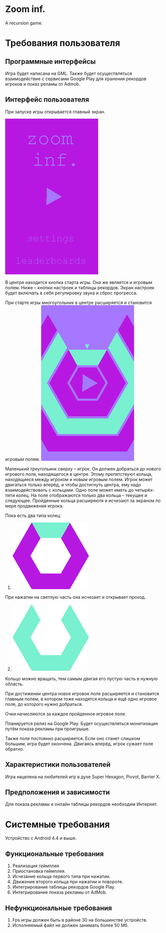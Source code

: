 # Zoom inf.
A recursion game.

# Требования пользователя
## Программные интерфейсы
Игра будет написана на GML. 
Также будет осуществляться взаимодействие с сервисами Google Play для хранения рекордов игроков и показ реламы от Admob.

## Интерфейс пользователя
При запуске игры открывается главный экран. 

![Alt text](docs/mockups/m4.png "Menu")

В центре находится кнопка старта игры. Она же является и игровым полем.
Ниже – кнопки настроек и таблицы рекордов. Экран настроек будет включать в себя регулировку звука и сброс прогресса.

При старте игры многоугольник в центре расширяется и становится игровым полем.
![Alt text](docs/mockups/m1.png "Gameplay")

Маленький треугольинк сверху – игрок. Он должен добраться до нового игрового поля, находящегося в центре. 
Этому препятствуют кольца, находящиеся между игроком и новым игровым полем. 
Игрок может двигаться только вперёд, и чтобы достигнуть центра, ему надо взаимодействовать с кольцами.
Одно поле может иметь до четырёх-пяти колец. На поле отображаются только два кольца – текущее и следующее. 
Пройденные кольца расширяютя и исчезают за экраном по мере продвижения игрока.

Пока есть два типа колец:

1. ![Alt text](docs/mockups/m2.png "Menu")

При нажатии на светлую часть она исчезает и открывает проход.

2. ![Alt text](docs/mockups/m3.png "Menu")

Кольцо можно вращать, тем самым двигая его пустую часть в нужную область.

При достижении центра новое игровое поле расширяется и становится главным полем, 
в котором тоже находятся кольца и ещё одно игровое поле, до которого нужно добраться.

Очки начисляются за каждое пройденное игровое поле. 

Планируется релиз на Google Play. Будет осуществляться монетизация путём показа рекламы при проигрыше.

Также поле постоянно расширяется. Если оно станет слишком большим, игра будет окончена. 
Двигаясь вперёд, игрок сужает поле обратно.

## Характеристики пользователей
Игра нацелена на любителей игр в духе Super Hexagon, Pivvot, Barrier X.

## Предположения и зависимости
Для показа рекламы и онлайн таблицы рекордов необходим Интернет.

# Системные требования
Устройство с Android 4.4 и выше.

## Функциональные требования
1. Реализация геймплея
2. Приостановка геймплея.
3. Исчезание кольца первого типа при нажатии.
4. Движение второго кольца при нажатии и повороте.
5. Интегрирование таблицы рекордов Google Play.
6. Интегрирование показа рекламы от AdMob.

## Нефункциональные требования
1. Fps игры должен быть в районе 30 на большинстве устройств.
2. Исполняемый файл не должен занимать более 50 Мб.


